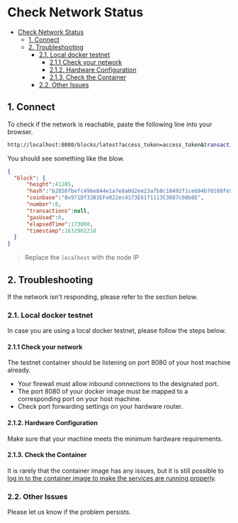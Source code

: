 # Check Network Status

- [Check Network Status](#check-network-status)
  - [1. Connect](#1-connect)
  - [2. Troubleshooting](#2-troubleshooting)
    - [2.1. Local docker testnet](#21-local-docker-testnet)
      - [2.1.1 Check your network](#211-check-your-network)
      - [2.1.2. Hardware Configuration](#212-hardware-configuration)
      - [2.1.3. Check the Container](#213-check-the-container)
    - [2.2. Other Issues](#22-other-issues)

## 1. Connect

To check if the network is reachable, paste the following line into your browser.

```sh
http://localhost:8080/blocks/latest?access_token=access_token&transactions=false
```

You should see something like the blow.

```json
{
  "block": {
      "height":41285,
      "hash":"b2858fbefc496e844e1a7e8a0d2ee23afb8c18492f1ce694b70160fe96db7c47",
      "coinbase":"0x971Df33B1EFe022ec4173E61f1113C3887c08b8E",
      "number":0,
      "transactions":null,
      "gasUsed":0,
      "elapsedTime":173000,
      "timestamp":1632962218
  }
}
```

>Replace the `localhost` with the node IP

## 2. Troubleshooting

If the network isn't responding, please refer to the section below.
 
### 2.1. Local docker testnet

In case you are using a local docker testnet, please follow the steps below.

#### 2.1.1 Check your network

The testnet container should be listening on port 8080 of your host machine already.

- Your firewall must allow inbound connections to the designated port.
- The port 8080 of your docker image must be mapped to a corresponding port on your host machine.
- Check port forwarding settings on your hardware router.

#### 2.1.2. Hardware Configuration

Make sure that your machine meets the minimum hardware requirements.

#### 2.1.3. Check the Container

It is rarely that the container image has any issues, but it is still possible to [log in to the container image to make the services are running properly](./aio-login.md).

### 2.2. Other Issues

Please let us know if the problem persists.